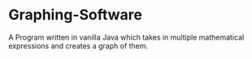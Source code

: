 # Graphing-Software
A Program written in vanilla Java which takes in multiple mathematical expressions and creates a graph of them.
